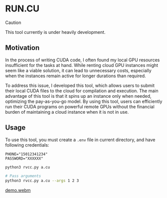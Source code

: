 # RUN.CU

> [!CAUTION]
> This tool currently is under heavily development.

## Motivation

In the process of writing CUDA code, I often found my local GPU resources insufficient for the tasks at hand. While renting cloud GPU instances might seem like a viable solution, it can lead to unnecessary costs, especially when the instances remain active for longer durations than required.

To address this issue, I developed this tool, which allows users to submit their local CUDA files to the cloud for compilation and execution. The main advantage of this tool is that it spins up an instance only when needed, optimizing the pay-as-you-go model. By using this tool, users can efficiently run their CUDA programs on powerful remote GPUs without the financial burden of maintaining a cloud instance when it is not in use.

## Usage

To use this tool, you must create a `.env` file in current directory, and have following credentials:
```
PHONE="15012341234"
PASSWORD="XXXXXX"
```

```bash
python3 rvcc.py a.cu

# Pass arguments
python3 rvcc.py a.cu --args 1 2 3
```

[demo.webm](https://github.com/user-attachments/assets/b60b1d02-e36a-40a8-8045-0d145619f026)
